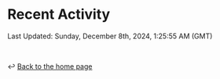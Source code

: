 # Recent Activity

<!--RECENT_ACTIVITY:start-->
<!--RECENT_ACTIVITY:end-->

<!--RECENT_ACTIVITY:last_update-->
Last Updated: Sunday, December 8th, 2024, 1:25:55 AM (GMT)
<!--RECENT_ACTIVITY:last_update_end-->

<br>

↩️ [Back to the home page](/README.md)
